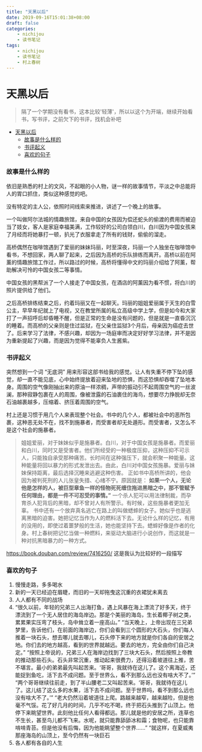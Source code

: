 ```yaml
---
title: "天黑以后"
date: 2019-09-16T15:01:38+08:00
draft: false
categories:
    - nichijou
    - 读书笔记
tags:
    - nichijou
    - 读书笔记
    - 村上春树
---
```



# 天黑以后

> 隔了一个学期没有看书，这本比较'轻薄'，所以以这个为开端，继续开始看书，写书评，之前欠下的书评，找机会补吧

- [天黑以后](#%e5%a4%a9%e9%bb%91%e4%bb%a5%e5%90%8e)
    - [故事是什么样的](#%e6%95%85%e4%ba%8b%e6%98%af%e4%bb%80%e4%b9%88%e6%a0%b7%e7%9a%84)
    - [书评起义](#%e4%b9%a6%e8%af%84%e8%b5%b7%e4%b9%89)
    - [喜欢的句子](#%e5%96%9c%e6%ac%a2%e7%9a%84%e5%8f%a5%e5%ad%90)

### 故事是什么样的

依旧是熟悉的村上的文风，不起眼的小人物，谜一样的故事情节，平淡之中总能将人的胃口抓住，类似这种感觉的吧。

没有特定的主人公，依照时间线索来推进，讲述了一个晚上的故事。

一个叫做阿尔法城的情趣旅馆，来自中国的女孩因为偿还蛇头的偷渡的费用而被迫当了妓女，客人是家庭幸福美满，工作较好的公司白领白川，白川因为中国女孩来了月经而将她暴打一顿，扒光了衣服拿走了所有的钱财，偷偷的溜走。

高桥偶然在咖啡馆遇到了爱丽的妹妹玛丽，时至深夜，玛丽一个人独坐在咖啡馆中看书，不想回家，两人聊了起来，之后因为高桥的乐队排练而离开。高桥以前在阿薰的情趣旅馆工作过，所以路过的时候，高桥将懂得中文的玛丽介绍给了阿薰，帮助解决可怜的中国女孩二等事情。

中国女孩的黑帮派了一个人接走了中国女孩，在酒店的阿薰因为看不惯，将白川的照片提供给了他们。

之后高桥排练结束之后，约着玛丽又在一起聊天。玛丽的姐姐爱丽属于天生的白雪公主，早早年纪就上了电视，又在教堂所属的私立高级中学上学，但是如今和大家打了一声招呼后却昏睡不醒，但是正常的生命是没有问题的，但是就是一直昏沉沉的睡着。而高桥的父亲则是住过监狱，在父亲住监狱3个月后，母亲因为癌症去世了。后来学习了法律，不感兴趣，却因为一场庭审而决定好好学习法律，并不是因为重新提起了兴趣，而是因为觉得不能辜负人生酱紫。

### 书评起义

突然想到一个词 “无底洞” 用来形容这部书给我的感觉。让人有失重不停下坠的感觉，却一直不能见底，心中始终提放着迎来坠地的恐惧，而这恐惧却吞噬了坠地本身。周围的空气像刚抽出来的原油一样浓稠，声带的振动引不起周围空气的一丝波澜，那种寂静包裹在人的周围，像被泄露的石油裹住的海鸟，想要尽力挣脱却无奈石油越裹越多，压缩着、挤压着周围的空气。

村上还是习惯于用几个人来表现整个社会。书中的几个人，都被社会中的恶所包裹，这种恶无处不在，找不到施暴者，而受害者却无处遁形。而受害者，又怎么不是这个社会的施暴者。

> 姐姐爱丽，对于妹妹似乎是施暴者。白川，对于中国女孩是施暴者。而爱丽和白川，同时又是受害者。他们所经受的一种极度压抑，这种压抑不可示人，只能独自承受那种痛苦。长时间在这种强压下，就会积聚一种能量。这种能量将回以暴力的形式发泄出去。由此，白川对中国女孩施暴。爱丽与妹妹保持距离，最后选择沉睡来逃避这种伤害。
> 正如书中高桥所讲的，他会因为被判死刑的人儿张皇失措、心绪不宁。原因就是：
> **如果一个人，无论他是怎样的人，被巨型章鱼一样的怪物死死缠住拖进黑暗之中，那不管赋予任何理由，都是一件不可忍受的事情。”**
> 一个杀人犯可以用法律制裁，而孕育杀人犯背后的黑暗，却不曾对人有所警示。有时候，这些施暴者更加无辜。
> 书中还有一个放弃真名逃亡在路上的叫做蟋蟀的女子。她似乎也是逃离黑暗的迫害。她把记忆当作为人的燃料活下去。无论什么样的记忆，有用的没用的，即使过着噩梦般的生活，她也能坚持下去。蟋蟀好像是作者的化身。村上春树把记忆当做一种燃料，来驱动大脑进行小说创作，而这就是一种对抗黑暗暴力的一种方式。

https://book.douban.com/review/7416250/ 这是我认为比较好的一段描写

### 喜欢的句子

1. 慢慢走路，多多喝水
2. 新的一天已经迫在眉睫，而旧的一天却拖曳这沉重的衣裙犹未离去
3. 人人都有不同的战场
4. “很久以前，年轻的兄弟三人出海打鱼，遇上风暴在海上漂流了好多天，终于漂流到了一个无人居住的海岛岸边。那是个美丽的海岛，生长着椰子树之类，累累果实压弯了枝头，岛中耸立着一座高山。”
  “当天晚上，上帝出现在三兄弟梦里，告诉他们，在前面的海岸边，你们会看到三个圆形的大石头，你们每人推着一块石头，想去哪儿就去哪儿，石头停下来的地方就是你们各自的安居之地。你们去的地方越高，看到的世界就越远。要去的地方，完全由你们自己决定。”
  “按照上帝说的，兄弟三人在海岸边找到了三块大石头，然后按照上帝教的推动那些石头。石头非常沉重，推动起来很费力，还得沿着坡道往上推，苦不堪言。最小的弟弟最先叫起苦来。‘哥哥，我就待在这儿了。这个离海近，还能捉到鱼吃，活下去不成问题。至于世界么，看不到那么远也没有啥大不了。’”
  “两个哥哥继续往前走，到了半山腰老二又叫起苦来。‘哥哥，我就待在这儿了。这儿结了这么多的水果，活下去不成问题。至于世界吗，看不到那么远也没有啥大不了。’”
  “老大仍然沿着坡道往上爬。路越来越窄，越来越险，但是他毫不气馁。花了好几月的时间，几乎不吃不喝，终于把石头推到了山顶上。他停下来眺望世界。此刻他比任何人看得都远。那儿就是他的安居之所，连草也不生长，甚至鸟儿都不飞来。水呢，就只能靠舔舔冰和霜；食物呢，也只能靠啃啃青苔。但是他没有后悔，因为他能眺望整个世界……”
  “就这样，在夏威夷那座海岛的山顶上，至今仍然有一块巨石
5. 各人都有各自的人生

